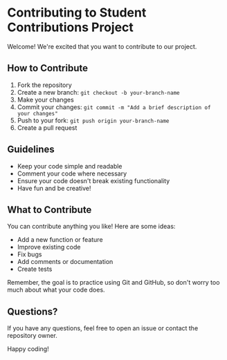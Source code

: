 # Contributing to Student Contributions Project

Welcome! We're excited that you want to contribute to our project.

## How to Contribute

1. Fork the repository
2. Create a new branch: `git checkout -b your-branch-name`
3. Make your changes
4. Commit your changes: `git commit -m "Add a brief description of your changes"`
5. Push to your fork: `git push origin your-branch-name`
6. Create a pull request

## Guidelines

- Keep your code simple and readable
- Comment your code where necessary
- Ensure your code doesn't break existing functionality
- Have fun and be creative!

## What to Contribute

You can contribute anything you like! Here are some ideas:
- Add a new function or feature
- Improve existing code
- Fix bugs
- Add comments or documentation
- Create tests

Remember, the goal is to practice using Git and GitHub, so don't worry too much about what your code does.

## Questions?

If you have any questions, feel free to open an issue or contact the repository owner.

Happy coding!